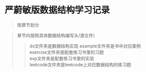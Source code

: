 # 严蔚敏版数据结构学习记录
> 按章节划分

> 章节内按照具体数据结构编写头/源文件\
>> ds文件夹是数据结构实现
>> example文件夹是书中对应案例  
>> exercise文件夹是配套练习书里的习题  
>> exp文件夹是配套练习书里的实验  
>> leetcode文件夹是leetcode上对应数据结构的练习题

